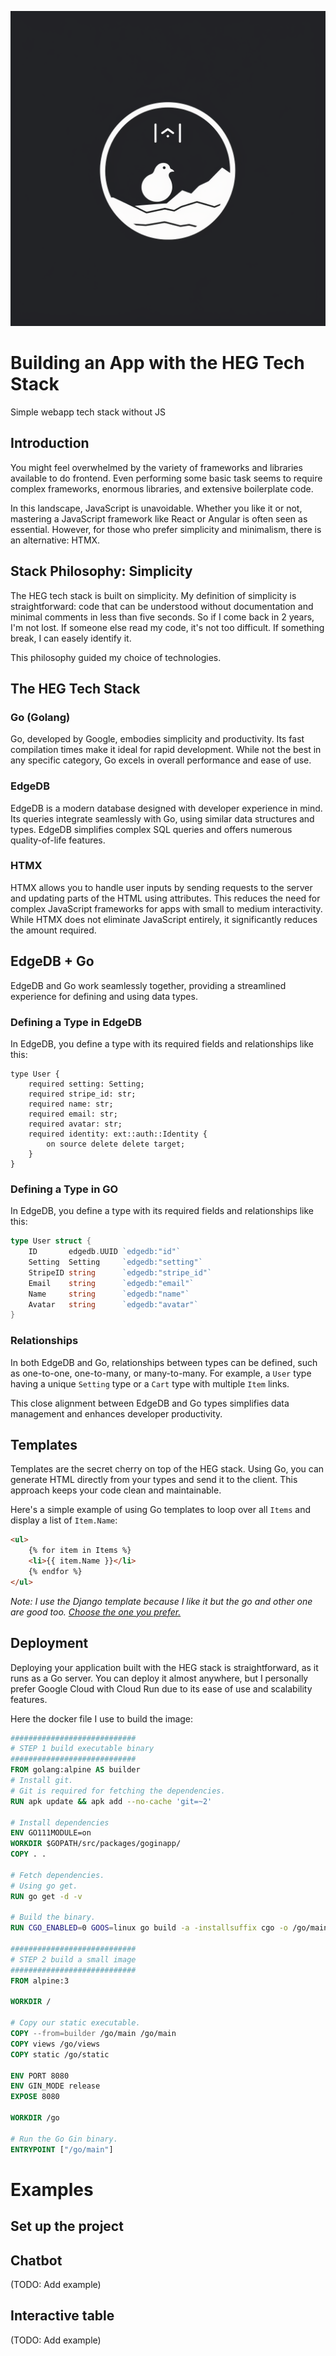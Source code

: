 ![alt text](https://github.com/MrBounty/HEG/blob/main/HEG_logo.png)

# Building an App with the HEG Tech Stack
Simple webapp tech stack without JS

## Introduction
You might feel overwhelmed by the variety of frameworks and libraries available to do frontend. Even performing some basic task seems to require complex frameworks, enormous libraries, and extensive boilerplate code.

In this landscape, JavaScript is unavoidable. Whether you like it or not, mastering a JavaScript framework like React or Angular is often seen as essential. However, for those who prefer simplicity and minimalism, there is an alternative: HTMX.

## Stack Philosophy: Simplicity
The HEG tech stack is built on simplicity. My definition of simplicity is straightforward: code that can be understood without documentation and minimal comments in less than five seconds. So if I come back in 2 years, I'm not lost. If someone else read my code, it's not too difficult. If something break, I can easely identify it.

This philosophy guided my choice of technologies.

## The HEG Tech Stack

### Go (Golang)
Go, developed by Google, embodies simplicity and productivity. Its fast compilation times make it ideal for rapid development. While not the best in any specific category, Go excels in overall performance and ease of use.

### EdgeDB
EdgeDB is a modern database designed with developer experience in mind. Its queries integrate seamlessly with Go, using similar data structures and types. EdgeDB simplifies complex SQL queries and offers numerous quality-of-life features.

### HTMX
HTMX allows you to handle user inputs by sending requests to the server and updating parts of the HTML using attributes. This reduces the need for complex JavaScript frameworks for apps with small to medium interactivity. While HTMX does not eliminate JavaScript entirely, it significantly reduces the amount required.

## EdgeDB + Go

EdgeDB and Go work seamlessly together, providing a streamlined experience for defining and using data types.

### Defining a Type in EdgeDB
In EdgeDB, you define a type with its required fields and relationships like this:
```esdl
type User {
    required setting: Setting;
    required stripe_id: str;
    required name: str;
    required email: str;
    required avatar: str;
    required identity: ext::auth::Identity {
        on source delete delete target;
    }
}
```

### Defining a Type in GO
In EdgeDB, you define a type with its required fields and relationships like this:
```go
type User struct {
    ID       edgedb.UUID `edgedb:"id"`
    Setting  Setting     `edgedb:"setting"`
    StripeID string      `edgedb:"stripe_id"`
    Email    string      `edgedb:"email"`
    Name     string      `edgedb:"name"`
    Avatar   string      `edgedb:"avatar"`
}
```

### Relationships
In both EdgeDB and Go, relationships between types can be defined, such as one-to-one, one-to-many, or many-to-many. For example, a `User` type having a unique `Setting` type or a `Cart` type with multiple `Item` links.

This close alignment between EdgeDB and Go types simplifies data management and enhances developer productivity.

## Templates
Templates are the secret cherry on top of the HEG stack. Using Go, you can generate HTML directly from your types and send it to the client. This approach keeps your code clean and maintainable.

Here's a simple example of using Go templates to loop over all `Items` and display a list of `Item.Name`:
```html
<ul>
    {% for item in Items %}
    <li>{{ item.Name }}</li>
    {% endfor %}
</ul>
```

*Note: I use the Django template because I like it but the go and other one are good too. [Choose the one you prefer.](https://docs.gofiber.io/guide/templates/)*

## Deployment
Deploying your application built with the HEG stack is straightforward, as it runs as a Go server. You can deploy it almost anywhere, but I personally prefer Google Cloud with Cloud Run due to its ease of use and scalability features.

Here the docker file I use to build the image:
```dockerfile
############################
# STEP 1 build executable binary
############################
FROM golang:alpine AS builder
# Install git.
# Git is required for fetching the dependencies.
RUN apk update && apk add --no-cache 'git=~2'

# Install dependencies
ENV GO111MODULE=on
WORKDIR $GOPATH/src/packages/goginapp/
COPY . .

# Fetch dependencies.
# Using go get.
RUN go get -d -v

# Build the binary.
RUN CGO_ENABLED=0 GOOS=linux go build -a -installsuffix cgo -o /go/main .

############################
# STEP 2 build a small image
############################
FROM alpine:3

WORKDIR /

# Copy our static executable.
COPY --from=builder /go/main /go/main
COPY views /go/views
COPY static /go/static

ENV PORT 8080
ENV GIN_MODE release
EXPOSE 8080

WORKDIR /go

# Run the Go Gin binary.
ENTRYPOINT ["/go/main"]
```

# Examples

## Set up the project

## Chatbot
(TODO: Add example)

## Interactive table
(TODO: Add example)
